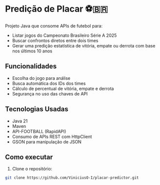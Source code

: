 # Predição de Placar ⚽️🇧🇷

Projeto Java que consome APIs de futebol para:
- Listar jogos do Campeonato Brasileiro Série A 2025
- Buscar confrontos diretos entre dois times
- Gerar uma predição estatística de vitória, empate ou derrota com base nos últimos 10 anos

## Funcionalidades
- Escolha do jogo para análise
- Busca automática dos IDs dos times
- Cálculo de percentual de vitória, empate e derrota
- Segurança no uso das chaves de API

## Tecnologias Usadas
- Java 21
- Maven
- API-FOOTBALL (RapidAPI)
- Consumo de APIs REST com HttpClient
- GSON para manipulação de JSON

## Como executar

1. Clone o repositório:

```bash
git clone https://github.com/ViniciusO-I/placar-predictor.git